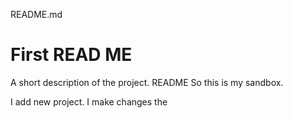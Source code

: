 README.md

# First READ ME

A short description of the project.
README
So this is my sandbox.

I add new project. I make changes the